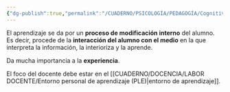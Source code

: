 ```yaml
---
{"dg-publish":true,"permalink":"/CUADERNO/PSICOLOGÍA/PEDAGOGÍA/Cognitivismo/"}
---
```


El aprendizaje se da por un **proceso de modificación interno** del alumno. Es decir, procede de la **interacción del alumno con el medio** en la que interpreta la información, la interioriza y la aprende.

Da mucha importancia a la **experiencia**.

El foco del docente debe estar en el [[CUADERNO/DOCENCIA/LABOR DOCENTE/Entorno personal de aprendizaje (PLE)\|entorno de aprendizaje]].